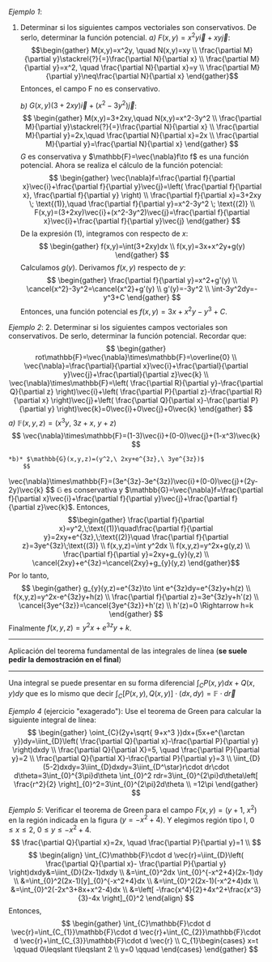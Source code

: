 *Ejemplo 1*:
1. Determinar si los siguientes campos vectoriales son conservativos. De serlo, determinar la función potencial.
	*a)* $F(x,y)=x^2y\vec{i}+xy\vec{j}$:
		$$\begin{gather}
M(x,y)=x^2y, \quad N(x,y)=xy \\
\frac{\partial M}{\partial y}\stackrel{?}{=}\frac{\partial N}{\partial x} \\
\frac{\partial M}{\partial y}=x^2, \quad \frac{\partial N}{\partial x}=y \\
\frac{\partial M}{\partial y}\neq\frac{\partial N}{\partial x}
\end{gather}$$
		Entonces, el campo F no es conservativo.
	
	*b)* $G(x,y)(3+2xy)\vec{i}+(x^2-3y^2)\vec{j}$:
		$$
		\begin{gather}
M(x,y)=3+2xy,\quad N(x,y)=x^2-3y^2 \\
\frac{\partial M}{\partial y}\stackrel{?}{=}\frac{\partial N}{\partial x} \\
\frac{\partial M}{\partial y}=2x,\quad \frac{\partial N}{\partial x}=2x \\
\frac{\partial M}{\partial y}=\frac{\partial N}{\partial x}
\end{gather}
		$$
		$G$ es conservativa y $\mathbb{F}=\vec{\nabla}f\to f$ es una función potencial.
		Ahora se realiza el cálculo de la función potencial:
		$$
		\begin{gather}
\vec{\nabla}f=\frac{\partial f}{\partial x}\vec{i}+\frac{\partial f}{\partial y}\vec{j}=\left( \frac{\partial f}{\partial x}, \frac{\partial f}{\partial y} \right) \\
\frac{\partial f}{\partial x}=3+2xy \; \text{(1)},\quad \frac{\partial f}{\partial y}=x^2-3y^2 \; \text{(2)} \\
F(x,y)=(3+2xy)\vec{i}+(x^2-3y^2)\vec{j}=\frac{\partial f}{\partial x}\vec{i}+\frac{\partial f}{\partial y}\vec{j}
\end{gather}
		$$
		De la expresión $\text{(1)}$, integramos con respecto de $x$:
		$$
		\begin{gather}
f(x,y)=\int(3+2xy)dx \\
f(x,y)=3x+x^2y+g(y)
\end{gather}
		$$
		Calculamos $g(y)$. Derivamos $f(x,y)$ respecto de $y$:
		$$
		\begin{gather}
\frac{\partial f}{\partial y}=x^2+g'(y) \\
\cancel{x^2}-3y^2=\cancel{x^2}+g'(y) \\
g'(y)=-3y^2 \\
\int-3y^2dy=-y^3+C
\end{gather}
		$$
		Entonces, una función potencial es $f(x,y)=3x+x^2y-y^3+C$.


*Ejemplo 2*:
2. Determinar si los siguientes campos vectoriales son conservativos. De serlo, determinar la función potencial.
	Recordar que:
	$$
	\begin{gather}
rot\mathbb{F}=\vec{\nabla}\times\mathbb{F}=\overline{0} \\
\vec{\nabla}=\frac{\partial}{\partial x}\vec{i}+\frac{\partial}{\partial y}\vec{j}+\frac{\partial}{\partial z}\vec{k} \\
\vec{\nabla}\times\mathbb{F}=\left( \frac{\partial R}{\partial y}-\frac{\partial Q}{\partial z} \right)\vec{i}+\left( \frac{\partial P}{\partial z}-\frac{\partial R}{\partial x} \right)\vec{j}+\left( \frac{\partial Q}{\partial x}-\frac{\partial P}{\partial y} \right)\vec{k}=0\vec{i}+0\vec{j}+0\vec{k}
\end{gather}
	$$
	*a)* $\mathbb{F}(x,y,z)=(x^3y,\ 3z+x,\ y+z)$
		$$
		\vec{\nabla}\times\mathbb{F}=(1-3)\vec{i}+(0-0)\vec{j}+(1-x^3)\vec{k}
		$$

	*b)* $\mathbb{G}(x,y,z)=(y^2,\ 2xy+e^{3z},\ 3ye^{3z})$
		$$
\vec{\nabla}\times\mathbb{F}=(3e^{3z}-3e^{3z})\vec{i}+(0-0)\vec{j}+(2y-2y)\vec{k}
		$$
		$\mathbb{G}$ es conservativa y $\mathbb{G}=\vec{\nabla}f=\frac{\partial f}{\partial x}\vec{i}+\frac{\partial f}{\partial y}\vec{j}+\frac{\partial f}{\partial z}\vec{k}$.
		Entonces,
		$$\begin{gather}
\frac{\partial f}{\partial x}=y^2,\;\text{(1)}\quad\frac{\partial f}{\partial y}=2xy+e^{3z},\;\text{(2)}\quad \frac{\partial f}{\partial z}=3ye^{3z}\;\text{(3)} \\
f(x,y,z)=\int y^2dx \\
f(x,y,z)=y^2x+g(y,z) \\
\frac{\partial f}{\partial y}=2xy+g_{y}(y,z) \\
\cancel{2xy}+e^{3z}=\cancel{2xy}+g_{y}(y,z)
\end{gather}$$
		Por lo tanto,
		$$
		\begin{gather}
g_{y}(y,z)=e^{3z}\to \int e^{3z}dy=e^{3z}y+h(z) \\
f(x,y,z)=y^2x-e^{3z}y+h(z) \\
\frac{\partial f}{\partial z}=3e^{3z}y+h'(z) \\
\cancel{3ye^{3z}}=\cancel{3ye^{3z}}+h'(z) \\
h'(z)=0 \Rightarrow h=k
\end{gather}
		$$
		Finalmente $f(x,y,z)=y^2x+e^{3z}y+k$.

---

Aplicación del teorema fundamental de las integrales de línea (**se suele pedir la demostración en el final**)

---
Una integral se puede presentar en su forma diferencial $\int_{C}P(x,y)dx+Q(x,y)dy$ que es lo mismo que decir $\int_{C}[P(x,y),Q(x,y)]\cdot(dx,dy)=\mathbb{F}\cdot d\vec{r}$

*Ejemplo 4* (ejercicio "exagerado"):
Use el teorema de Green para calcular la siguiente integral de línea:
$$
\begin{gather}
\oint_{C}(2y+\sqrt{ 9+x^3 })dx+(5x+e^{\arctan y})dy=\iint_{D}\left( \frac{\partial Q}{\partial x}-\frac{\partial P}{\partial y} \right)dxdy \\
\frac{\partial Q}{\partial X}=5, \quad \frac{\partial P}{\partial y}=2 \\
\frac{\partial Q}{\partial X}-\frac{\partial P}{\partial y}=3 \\
\iint_{D}(5-2)dxdy=3\iint_{D}dxdy=3\iint_{D^\star}r\cdot dr\cdot d\theta=3\int_{0}^{3\pi}d\theta \int_{0}^2 rdr=3\int_{0}^{2\pi}d\theta\left[ \frac{r^2}{2} \right]_{0}^2=3\int_{0}^{2\pi}2d\theta \\
=12\pi
\end{gather}
$$

*Ejemplo 5*:
Verificar el teorema de Green para el campo $F(x,y)=(y+1,\ x^2)$ en la región indicada en la figura ($y=-x^2+4$). Y elegimos región tipo $\text{I}$, $0\leqslant x \leqslant 2$, $0\leqslant y\leqslant -x^2+4$.
$$
\frac{\partial Q}{\partial x}=2x, \quad \frac{\partial P}{\partial y}=1 \\
$$
$$
\begin{align}
\int_{C}\mathbb{F}\cdot d \vec{r}=\iint_{D}\left( \frac{\partial Q}{\partial x}- \frac{\partial P}{\partial y} \right)dxdy&=\iint_{D}(2x-1)dxdy \\
&=\int_{0}^2dx \int_{0}^{-x^2+4}(2x-1)dy \\
&=\int_{0}^2(2x-1)[y]_{0}^{-x^2+4}dx \\
&=\int_{0}^2(2x-1)(-x^2+4)dx \\
&=\int_{0}^2(-2x^3+8x+x^2-4)dx \\
&=\left[ -\frac{x^4}{2}+4x^2+\frac{x^3}{3}-4x \right]_{0}^2
\end{align}
$$
Entonces,
$$
\begin{gather}
\int_{C}\mathbb{F}\cdot d \vec{r}=\int_{C_{1}}\mathbb{F}\cdot d \vec{r}+\int_{C_{2}}\mathbb{F}\cdot d \vec{r}+\int_{C_{3}}\mathbb{F}\cdot d \vec{r} \\
C_{1}\begin{cases}
x=t \qquad 0\leqslant t\leqslant 2 \\
y=0 \qquad 
\end{cases}
\end{gather}
$$